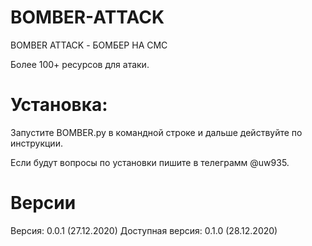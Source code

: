# BOMBER-ATTACK
 BOMBER ATTACK - БОМБЕР НА СМС

Более 100+ ресурсов для атаки.

# Установка:

Запустите BOMBER.py в командной строке и дальше действуйте по инструкции.

Если будут вопросы по установки пишите в телеграмм @uw935.


# Версии

Версия: 0.0.1 (27.12.2020)
Доступная версия: 0.1.0 (28.12.2020)


